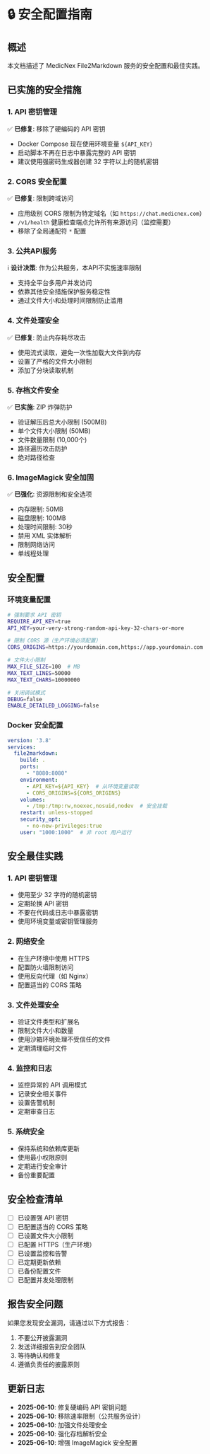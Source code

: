 # 🔒 安全配置指南

## 概述

本文档描述了 MedicNex File2Markdown 服务的安全配置和最佳实践。

## 已实施的安全措施

### 1. API 密钥管理

✅ **已修复**: 移除了硬编码的 API 密钥
- Docker Compose 现在使用环境变量 `${API_KEY}`
- 启动脚本不再在日志中暴露完整的 API 密钥
- 建议使用强密码生成器创建 32 字符以上的随机密钥

### 2. CORS 安全配置

✅ **已修复**: 限制跨域访问
- 应用级别 CORS 限制为特定域名（如 `https://chat.medicnex.com`）
- `/v1/health` 健康检查端点允许所有来源访问（监控需要）
- 移除了全局通配符 `*` 配置

### 3. 公共API服务

ℹ️ **设计决策**: 作为公共服务，本API不实施速率限制
- 支持全平台多用户并发访问
- 依靠其他安全措施保护服务稳定性
- 通过文件大小和处理时间限制防止滥用

### 4. 文件处理安全

✅ **已修复**: 防止内存耗尽攻击
- 使用流式读取，避免一次性加载大文件到内存
- 设置了严格的文件大小限制
- 添加了分块读取机制

### 5. 存档文件安全

✅ **已实施**: ZIP 炸弹防护
- 验证解压后总大小限制 (500MB)
- 单个文件大小限制 (50MB)
- 文件数量限制 (10,000个)
- 路径遍历攻击防护
- 绝对路径检查

### 6. ImageMagick 安全加固

✅ **已强化**: 资源限制和安全选项
- 内存限制: 50MB
- 磁盘限制: 100MB
- 处理时间限制: 30秒
- 禁用 XML 实体解析
- 限制网络访问
- 单线程处理

## 安全配置

### 环境变量配置

```bash
# 强制要求 API 密钥
REQUIRE_API_KEY=true
API_KEY=your-very-strong-random-api-key-32-chars-or-more

# 限制 CORS 源（生产环境必须配置）
CORS_ORIGINS=https://yourdomain.com,https://app.yourdomain.com

# 文件大小限制
MAX_FILE_SIZE=100  # MB
MAX_TEXT_LINES=50000
MAX_TEXT_CHARS=10000000

# 关闭调试模式
DEBUG=false
ENABLE_DETAILED_LOGGING=false
```

### Docker 安全配置

```yaml
version: '3.8'
services:
  file2markdown:
    build: .
    ports:
      - "8080:8080"
    environment:
      - API_KEY=${API_KEY}  # 从环境变量读取
      - CORS_ORIGINS=${CORS_ORIGINS}
    volumes:
      - /tmp:/tmp:rw,noexec,nosuid,nodev  # 安全挂载
    restart: unless-stopped
    security_opt:
      - no-new-privileges:true
    user: "1000:1000"  # 非 root 用户运行
```

## 安全最佳实践

### 1. API 密钥管理

- 使用至少 32 字符的随机密钥
- 定期轮换 API 密钥
- 不要在代码或日志中暴露密钥
- 使用环境变量或密钥管理服务

### 2. 网络安全

- 在生产环境中使用 HTTPS
- 配置防火墙限制访问
- 使用反向代理（如 Nginx）
- 配置适当的 CORS 策略

### 3. 文件处理安全

- 验证文件类型和扩展名
- 限制文件大小和数量
- 使用沙箱环境处理不受信任的文件
- 定期清理临时文件

### 4. 监控和日志

- 监控异常的 API 调用模式
- 记录安全相关事件
- 设置告警机制
- 定期审查日志

### 5. 系统安全

- 保持系统和依赖库更新
- 使用最小权限原则
- 定期进行安全审计
- 备份重要配置

## 安全检查清单

- [ ] 已设置强 API 密钥
- [ ] 已配置适当的 CORS 策略
- [ ] 已设置文件大小限制
- [ ] 已配置 HTTPS（生产环境）
- [ ] 已设置监控和告警
- [ ] 已定期更新依赖
- [ ] 已备份配置文件
- [ ] 已配置并发处理限制

## 报告安全问题

如果您发现安全漏洞，请通过以下方式报告：

1. 不要公开披露漏洞
2. 发送详细报告到安全团队
3. 等待确认和修复
4. 遵循负责任的披露原则

## 更新日志

- **2025-06-10**: 修复硬编码 API 密钥问题
- **2025-06-10**: 移除速率限制（公共服务设计）
- **2025-06-10**: 加强文件处理安全
- **2025-06-10**: 强化存档解析安全
- **2025-06-10**: 增强 ImageMagick 安全配置 